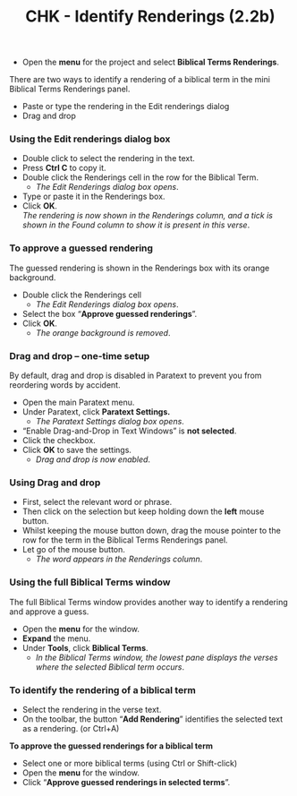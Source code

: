 ﻿---
title: CHK - Identify Renderings (2.2b)
---
-  Open the **menu** for the project and select **Biblical Terms Renderings**.

There are two ways to identify a rendering of a biblical term in the mini Biblical Terms Renderings panel.

-  Paste or type the rendering in the Edit renderings dialog
-  Drag and drop

### Using the Edit renderings dialog box

-  Double click to select the rendering in the text.
-  Press **Ctrl C** to copy it.
-  Double click the Renderings cell in the row for the Biblical Term.
    -  *The Edit Renderings dialog box opens*.
-  Type or paste it in the Renderings box.
-  Click **OK**.  
   *The rendering is now shown in the Renderings column, and a tick is shown in the Found column to show it is present in this verse*.

### To approve a guessed rendering

The guessed rendering is shown in the Renderings box with its orange background.
-  Double click the Renderings cell  
    -  *The Edit Renderings dialog box opens*.
-  Select the box “**Approve guessed renderings**”.
-  Click **OK**.  
    -  *The orange background is removed*.

### Drag and drop – one-time setup

By default, drag and drop is disabled in Paratext to prevent you from reordering words by accident.

-  Open the main Paratext menu.
-  Under Paratext, click **Paratext Settings.**  
    -  *The Paratext Settings dialog box opens*.
-  “Enable Drag-and-Drop in Text Windows” is **not selected**.
-  Click the checkbox.
-  Click **OK** to save the settings.  
    -  *Drag and drop is now enabled*.

### Using Drag and drop

-  First, select the relevant word or phrase.
-  Then click on the selection but keep holding down the **left** mouse button.
-  Whilst keeping the mouse button down, drag the mouse pointer to the row for the term in the Biblical Terms Renderings panel.
-  Let go of the mouse button.  
    -  *The word appears in the Renderings column*.

### Using the full Biblical Terms window

The full Biblical Terms window provides another way to identify a rendering and approve a guess.

-  Open the **menu** for the window.
-  **Expand** the menu.
-  Under **Tools**, click **Biblical Terms**.  
    -  *In the Biblical Terms window, the lowest pane displays the verses where the selected Biblical term occurs*.

### To identify the rendering of a biblical term

-  Select the rendering in the verse text.
-  On the toolbar, the button “**Add Rendering**” identifies the selected text as a rendering. (or Ctrl+A)

**To approve the guessed renderings for a biblical term**

-  Select one or more biblical terms (using Ctrl or Shift-click)
-  Open the **menu** for the window.
-  Click “**Approve guessed renderings in selected terms**”.

